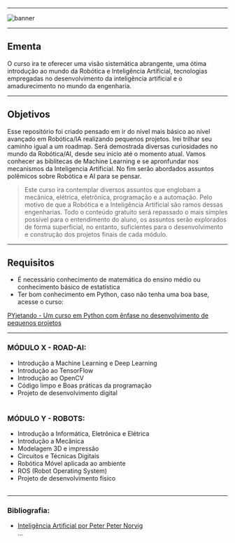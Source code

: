 <hr></hr>

![banner](https://user-images.githubusercontent.com/44483048/205936908-9a6835f2-c9ed-45be-bc81-d9867bc1cf9a.jpg)


<hr></hr>

## Ementa
O curso ira te oferecer uma visão sistemática abrangente, uma ótima introdução ao mundo da Robótica e Inteligência Artificial, tecnologias empregadas no desenvolvimento da inteligência artificial e o amadurecimento no mundo da engenharia.<br>

<hr></hr>

## Objetivos
Esse repositório foi criado pensado em ir do nível mais básico ao nível avançado em Robótica/IA realizando pequenos projetos. Irei trilhar seu caminho igual a um roadmap.
Será demostrada diversas curiosidades no mundo da Robótica/AI, desde seu inicio até o momento atual.  Vamos conhecer as biblitecas de Machine Learning e se apronfundar nos mecanismos da Inteligencia Artificial. No fim serão abordados assuntos polêmicos sobre Robótica e AI para se pensar.

> Este curso ira contemplar diversos assuntos que englobam a mecânica, elétrica, eletrônica, programação e a automação. Pelo motivo de que a Robótica e a Inteligência Artificial são ramos dessas engenharias. Todo o conteúdo gratuito será repassado o mais simples possível para o entendimento do aluno, os assuntos serão explorados de forma superficial, no entanto, suficientes para o desenvolvimento e construção dos projetos finais de cada módulo.<br>

<hr></hr>

## Requisitos
* É necessário conhecimento de matemática do ensino médio ou conhecimento básico de estatística
* Ter bom conhecimento em Python, caso não tenha uma boa base, acesse o curso:

[PYjetando - Um curso em Python com ênfase no desenvolvimento de pequenos projetos](https://github.com/ProlRayder/Pyjetando)

<hr></hr>

### MÓDULO X - ROAD-AI:
-	Introdução a Machine Learning e Deep Learning<br>
-	Introdução ao TensorFlow<br>
-	Introdução ao OpenCV<br>
-	Código limpo e Boas práticas da programação<br>
-	Projeto de desenvolvimento digital<br><br>

### MÓDULO Y - ROBOTS:
-	Introdução a Informática, Eletrônica e Elétrica<br>
-	Introdução a Mecânica<br>
-	Modelagem 3D e impressão<br>
-	Circuitos e Técnicas Digitais<br>
-	Robótica Móvel aplicada ao ambiente<br>
-	ROS (Robot Operating System)<br>
-	Projeto de desenvolvimento físico<br><br>

<hr></hr>

### Bibliografia:<br>
- [Inteligência Artificial por Peter Peter Norvig](https://www.amazon.com.br/Intelig%C3%AAncia-Artificial-Peter-Norvig/dp/8535237011)<br>
...
